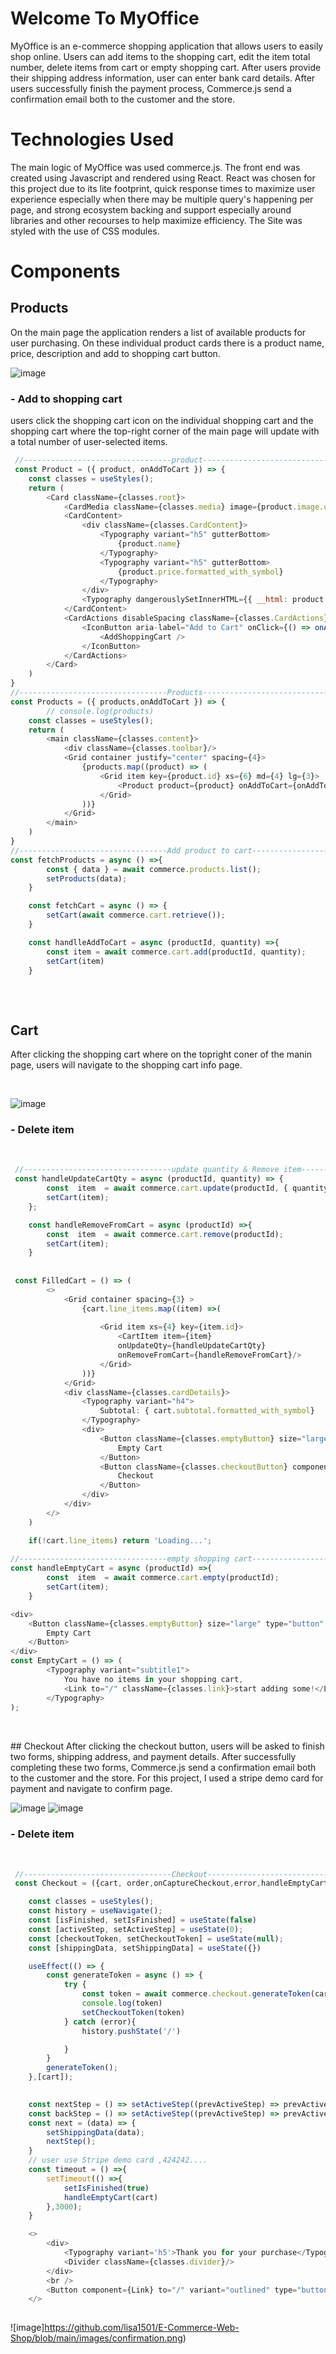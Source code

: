 # Welcome To MyOffice
MyOffice is an e-commerce shopping application that allows users to easily shop online. Users can add items to the shopping cart, edit the item total number, delete items from cart or empty shopping cart. After users provide their shipping address information, user can enter bank card details. After users successfully finish the payment process, Commerce.js send a confirmation email both to the customer and the store. 
<br>
# Technologies Used
The main logic of MyOffice was used commerce.js. The front end was created using Javascript and rendered using React. React was chosen for this project due to its lite footprint, quick response times to maximize user experience especially when there may be multiple query's happening per page, and strong ecosystem backing and support especially around libraries and other recourses to help maximize efficiency. The Site was styled with the use of CSS modules.
<br>

# Components

## Products
On the main page the application renders a list of available products for user purchasing. On these individual product cards there is a product name, price, description and add to shopping cart button.
<br>

![image](https://github.com/lisa1501/E-Commerce-Web-Shop/blob/main/images/products.png)
###  - Add to shopping cart
users click the shopping cart icon on the individual shopping cart and the shopping cart where the top-right corner of the main page will update with a total number of user-selected items.
<br>

```javascript
 //---------------------------------product--------------------------------
 const Product = ({ product, onAddToCart }) => {
    const classes = useStyles();
    return (
        <Card className={classes.root}>
            <CardMedia className={classes.media} image={product.image.url} title={product.name} />
            <CardContent>
                <div className={classes.CardContent}>
                    <Typography variant="h5" gutterBottom>
                        {product.name}
                    </Typography>
                    <Typography variant="h5" gutterBottom>
                        {product.price.formatted_with_symbol}
                    </Typography>
                </div>
                <Typography dangerouslySetInnerHTML={{ __html: product.description }} variant="body2" color="textSecondary" />
            </CardContent>
            <CardActions disableSpacing className={classes.CardActions}>
                <IconButton aria-label="Add to Cart" onClick={() => onAddToCart(product.id, 1)}>
                    <AddShoppingCart />
                </IconButton>
            </CardActions>
        </Card>
    )
}
//---------------------------------Products--------------------------------
const Products = ({ products,onAddToCart }) => {
        // console.log(products)
    const classes = useStyles();
    return (
        <main className={classes.content}>
            <div className={classes.toolbar}/>
            <Grid container justify="center" spacing={4}>
                {products.map((product) => (
                    <Grid item key={product.id} xs={6} md={4} lg={3}>
                        <Product product={product} onAddToCart={onAddToCart}/>
                    </Grid>
                ))}
            </Grid>
        </main>
    )
}
//---------------------------------Add product to cart--------------------------------
const fetchProducts = async () =>{
        const { data } = await commerce.products.list();
        setProducts(data);
    }

    const fetchCart = async () => {
        setCart(await commerce.cart.retrieve());
    }

    const handlleAddToCart = async (productId, quantity) =>{
        const item = await commerce.cart.add(productId, quantity);
        setCart(item)
    }
 
```
<br>

## Cart
After clicking the shopping cart where on the topright coner of the manin page, users will navigate to the shopping cart info page.

<br>

![image](https://github.com/lisa1501/E-Commerce-Web-Shop/blob/main/images/cart.png)
###  - Delete item
<br>

```javascript
 //---------------------------------update quantity & Remove item--------------------------------
 const handleUpdateCartQty = async (productId, quantity) => {
        const  item  = await commerce.cart.update(productId, { quantity });
        setCart(item);
    };

    const handleRemoveFromCart = async (productId) =>{
        const  item  = await commerce.cart.remove(productId);
        setCart(item);
    }
 
 
 const FilledCart = () => (
        <>
            <Grid container spacing={3} > 
                {cart.line_items.map((item) =>(
                    
                    <Grid item xs={4} key={item.id}>
                        <CartItem item={item} 
                        onUpdateQty={handleUpdateCartQty}
                        onRemoveFromCart={handleRemoveFromCart}/>
                    </Grid>
                ))}
            </Grid>
            <div className={classes.cardDetails}>
                <Typography variant="h4">
                    Subtotal: { cart.subtotal.formatted_with_symbol}
                </Typography>
                <div>
                    <Button className={classes.emptyButton} size="large" type="button" variant="contained" color="secondary" onClick={handleEmptyCart}>
                        Empty Cart
                    </Button>
                    <Button className={classes.checkoutButton} component={Link} to="/checkout" size="large" type="button" variant="contained" color="primary">
                        Checkout
                    </Button>
                </div>
            </div>
        </>
    )

    if(!cart.line_items) return 'Loading...';
    
//---------------------------------empty shopping cart--------------------------------
const handleEmptyCart = async (productId) =>{
        const  item  = await commerce.cart.empty(productId);
        setCart(item);
    }

<div>
    <Button className={classes.emptyButton} size="large" type="button" variant="contained" color="secondary" onClick={handleEmptyCart}>
        Empty Cart
    </Button>
</div>
const EmptyCart = () => (
        <Typography variant="subtitle1">
            You have no items in your shopping cart,
            <Link to="/" className={classes.link}>start adding some!</Link>
        </Typography>
); 
 
```
<br>
## Checkout
After clicking the checkout button, users will be asked to finish two forms, shipping address, and payment details. After successfully completing these two forms, Commerce.js send a confirmation email both to the customer and the store. For this project, I used a stripe demo card for payment and navigate to confirm page.


<br>

![image](https://github.com/lisa1501/E-Commerce-Web-Shop/blob/main/images/addressform.png)
![image](https://github.com/lisa1501/E-Commerce-Web-Shop/blob/main/images/paymentform.png)

###  - Delete item
<br>

```javascript
 //---------------------------------Checkout--------------------------------
 const Checkout = ({cart, order,onCaptureCheckout,error,handleEmptyCart}) => {

    const classes = useStyles();
    const history = useNavigate();
    const [isFinished, setIsFinished] = useState(false)
    const [activeStep, setActiveStep] = useState(0);
    const [checkoutToken, setCheckoutToken] = useState(null);
    const [shippingData, setShippingData] = useState({})

    useEffect(() => {
        const generateToken = async () => {
            try {
                const token = await commerce.checkout.generateToken(cart.id, {type:'cart'});
                console.log(token)
                setCheckoutToken(token)
            } catch (error){
                history.pushState('/')

            }
        }
        generateToken();
    },[cart]);
    

    const nextStep = () => setActiveStep((prevActiveStep) => prevActiveStep + 1);
    const backStep = () => setActiveStep((prevActiveStep) => prevActiveStep - 1);
    const next = (data) => {
        setShippingData(data);
        nextStep();
    }
    // user use Stripe demo card ,424242.... 
    const timeout = () =>{
        setTimeout(() =>{
            setIsFinished(true)
            handleEmptyCart(cart)
        },3000);
    } 

    <>  
        <div>
            <Typography variant='h5'>Thank you for your purchase</Typography>
            <Divider className={classes.divider}/>
        </div>
        <br />
        <Button component={Link} to="/" variant="outlined" type="button" >Back to Home</Button>
    </>
 
```

![image]https://github.com/lisa1501/E-Commerce-Web-Shop/blob/main/images/confirmation.png)
<br>
